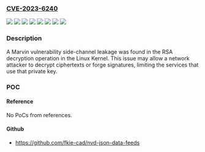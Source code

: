 ### [CVE-2023-6240](https://cve.mitre.org/cgi-bin/cvename.cgi?name=CVE-2023-6240)
![](https://img.shields.io/static/v1?label=Product&message=Fedora&color=blue)
![](https://img.shields.io/static/v1?label=Product&message=Red%20Hat%20Enterprise%20Linux%206&color=blue)
![](https://img.shields.io/static/v1?label=Product&message=Red%20Hat%20Enterprise%20Linux%207&color=blue)
![](https://img.shields.io/static/v1?label=Product&message=Red%20Hat%20Enterprise%20Linux%208&color=blue)
![](https://img.shields.io/static/v1?label=Product&message=Red%20Hat%20Enterprise%20Linux%209&color=blue)
![](https://img.shields.io/static/v1?label=Product&message=kernel&color=blue)
![](https://img.shields.io/static/v1?label=Version&message=n%2Fa&color=blue)
![](https://img.shields.io/static/v1?label=Vulnerability&message=Transmission%20of%20Private%20Resources%20into%20a%20New%20Sphere%20('Resource%20Leak')&color=brighgreen)

### Description

A Marvin vulnerability side-channel leakage was found in the RSA decryption operation in the Linux Kernel. This issue may allow a network attacker to decrypt ciphertexts or forge signatures, limiting the services that use that private key.

### POC

#### Reference
No PoCs from references.

#### Github
- https://github.com/fkie-cad/nvd-json-data-feeds

